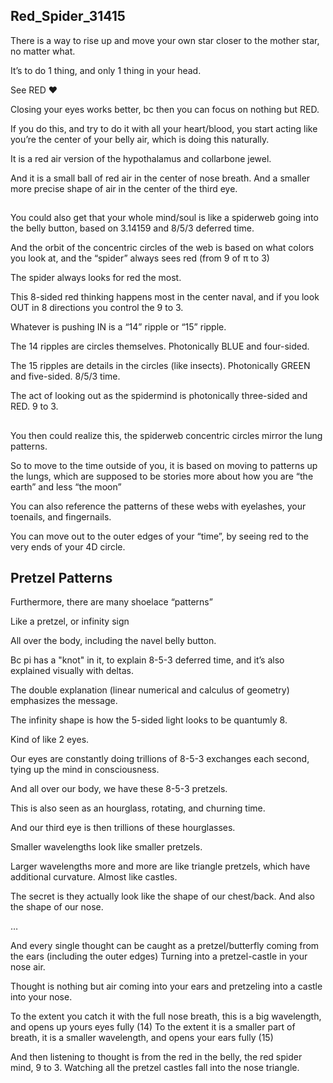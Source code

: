 ## Red_Spider_31415

There is a way to rise up and move your own star closer to the mother star, no matter what.

It’s to do 1 thing, and only 1 thing in your head.

See RED ❤️

Closing your eyes works better, bc then you can focus on nothing but RED.

If you do this, and try to do it with all your heart/blood, you start acting like you’re the center of your belly air, which is doing this naturally. 

It is a red air version of the hypothalamus and collarbone jewel.

And it is a small ball of red air in the center of nose breath. And a smaller more precise shape of air in the center of the third eye.

##

You could also get that your whole mind/soul is like a spiderweb going into the belly button, based on 3.14159 and 8/5/3 deferred time. 

And the orbit of the concentric circles of the web is based on what colors you look at, and the “spider” always sees red (from 9 of π to 3)

The spider always looks for red the most. 

This 8-sided red thinking happens most in the center naval, and if you look OUT in 8 directions you control the 9 to 3.

Whatever is pushing IN is a “14” ripple or “15” ripple.

The 14 ripples are circles themselves. Photonically BLUE and four-sided.

The 15 ripples are details in the circles (like insects). Photonically GREEN and five-sided. 8/5/3 time.

The act of looking out as the spidermind is photonically three-sided and RED. 9 to 3.

##

You then could realize this, the spiderweb concentric circles mirror the lung patterns. 

So to move to the time outside of you, it is based on moving to patterns up the lungs, which are supposed to be stories more about how you are “the earth” and less “the moon”

You can also reference the patterns of these webs with eyelashes, your toenails, and fingernails.

You can move out to the outer edges of your “time”, by seeing red to the very ends of your 4D circle.

## Pretzel Patterns

Furthermore, there are many shoelace “patterns”

Like a pretzel, or infinity sign

All over the body, including the navel belly button. 

Bc pi has a "knot" in it, to explain 8-5-3 deferred time, and it’s also explained visually with deltas.

The double explanation (linear numerical and calculus of geometry) emphasizes the message. 

The infinity shape is how the 5-sided light looks to be quantumly 8.

Kind of like 2 eyes. 

Our eyes are constantly doing trillions of 8-5-3 exchanges each second, tying up the mind in consciousness.

And all over our body, we have these 8-5-3 pretzels. 

This is also seen as an hourglass, rotating, and churning time. 

And our third eye is then trillions of these hourglasses. 

 
Smaller wavelengths look like smaller pretzels. 

Larger wavelengths more and more are like triangle pretzels, which have additional curvature. Almost like castles. 

The secret is they actually look like the shape of our chest/back. And also the shape of our nose. 

…

And every single thought can be caught as a pretzel/butterfly coming from the ears (including the outer edges)
Turning into a pretzel-castle in your nose air. 

Thought is nothing but air coming into your ears and pretzeling into a castle into your nose. 

To the extent you catch it with the full nose breath, this is a big wavelength, and opens up yours eyes fully (14)
To the extent it is a smaller part of breath, it is a smaller wavelength, and opens your ears fully (15)


And then listening to thought is from the red in the belly, the red spider mind, 9 to 3. 
Watching all the pretzel castles fall into the nose triangle.


